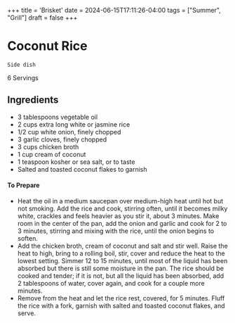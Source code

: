 +++
title = 'Brisket'
date = 2024-06-15T17:11:26-04:00
tags = ["Summer", "Grill"]
draft = false
+++
# Coconut Rice

`Side dish`

6 Servings

## Ingredients

- 3 tablespoons vegetable oil
- 2 cups extra long white or jasmine rice
- 1/2 cup white onion, finely chopped
- 3 garlic cloves, finely chopped
- 3 cups chicken broth
- 1 cup cream of coconut
- 1 teaspoon kosher or sea salt, or to taste
- Salted and toasted coconut flakes to garnish

#### To Prepare

- Heat the oil in a medium saucepan over medium-high heat until hot but not smoking. Add the rice and cook, stirring often, until it becomes milky white, crackles and feels heavier as you stir it, about 3 minutes. Make room in the center of the pan, add the onion and garlic and cook for 2 to 3 minutes, stirring and mixing with the rice, until the onion begins to soften.
- Add the chicken broth, cream of coconut and salt and stir well. Raise the heat to high, bring to a rolling boil, stir, cover and reduce the heat to the lowest setting. Simmer 12 to 15 minutes, until most of the liquid has been absorbed but there is still some moisture in the pan. The rice should be cooked and tender; if it is not, but all the liquid has been absorbed, add 2 tablespoons of water, cover again, and cook for a couple more minutes.
- Remove from the heat and let the rice rest, covered, for 5 minutes. Fluff the rice with a fork, garnish with salted and toasted coconut flakes, and serve.
